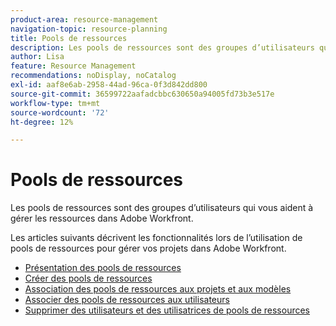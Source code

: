 ```yaml
---
product-area: resource-management
navigation-topic: resource-planning
title: Pools de ressources
description: Les pools de ressources sont des groupes d’utilisateurs qui vous aident à gérer les ressources dans Adobe Workfront.
author: Lisa
feature: Resource Management
recommendations: noDisplay, noCatalog
exl-id: aaf8e6ab-2958-44ad-96ca-0f3d842dd800
source-git-commit: 36599722aafadcbbc630650a94005fd73b3e517e
workflow-type: tm+mt
source-wordcount: '72'
ht-degree: 12%

---
```


# Pools de ressources

Les pools de ressources sont des groupes d’utilisateurs qui vous aident à gérer les ressources dans Adobe Workfront.

Les articles suivants décrivent les fonctionnalités lors de l’utilisation de pools de ressources pour gérer vos projets dans Adobe Workfront.

* [Présentation des pools de ressources](../../../resource-mgmt/resource-planning/resource-pools/work-with-resource-pools.md)
* [Créer des pools de ressources](../../../resource-mgmt/resource-planning/resource-pools/create-resource-pools.md)
* [ Association des pools de ressources aux projets et aux modèles](../../../resource-mgmt/resource-planning/resource-pools/associate-resource-pools-with-projects-and-templates.md)
* [Associer des pools de ressources aux utilisateurs](../../../resource-mgmt/resource-planning/resource-pools/associate-resource-pools-with-users.md)
* [Supprimer des utilisateurs et des utilisatrices de pools de ressources](../../../resource-mgmt/resource-planning/resource-pools/remove-users-from-resource-pool.md)

 
